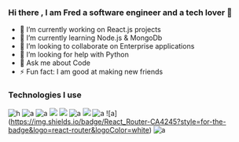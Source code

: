 ### Hi there , I am Fred a software engineer and a tech lover 👋

- 🔭 I’m currently working on React.js projects
- 🌱 I’m currently learning Node.js & MongoDb
- 👯 I’m looking to collaborate on Enterprise applications
- 🤔 I’m looking for help with Python
- 💬 Ask me about Code
- ⚡ Fun fact: I am good at making new friends
 ### Technologies I use

![h](https://img.shields.io/badge/SQLite-07405E?style=for-the-badge&logo=sqlite&logoColor=white) ![a](https://img.shields.io/badge/PostgreSQL-316192?style=for-the-badge&logo=postgresql&logoColor=white) ![a](https://img.shields.io/badge/Django-092E20?style=for-the-badge&logo=django&logoColor=green)
![](https://img.shields.io/badge/fastapi-109989?style=for-the-badge&logo=FASTAPI&logoColor=white) ![](https://img.shields.io/badge/Flask-000000?style=for-the-badge&logo=flask&logoColor=white) ![a](https://img.shields.io/badge/Jupyter-F37626.svg?&style=for-the-badge&logo=Jupyter&logoColor=white) ![](https://img.shields.io/badge/Markdown-000000?style=for-the-badge&logo=markdown&logoColor=white) ![a](https://img.shields.io/badge/React-20232A?style=for-the-badge&logo=react&logoColor=61DAFB) ![a] (https://img.shields.io/badge/React_Router-CA4245?style=for-the-badge&logo=react-router&logoColor=white) ![a](https://img.shields.io/badge/sponsor-30363D?style=for-the-badge&logo=GitHub-Sponsors&logoColor=#white)






